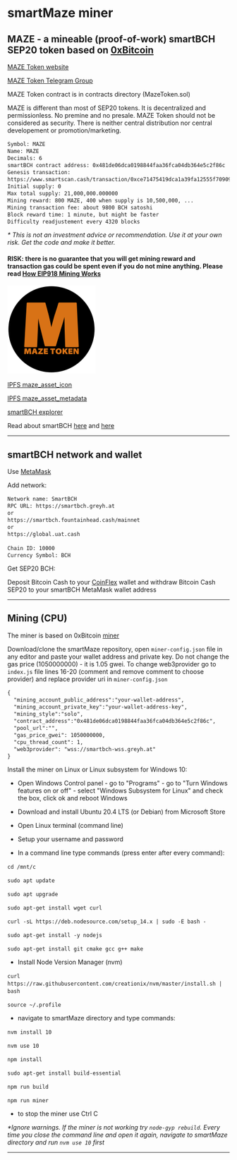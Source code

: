 # smartMaze miner

## MAZE - a mineable (proof-of-work) smartBCH SEP20 token based on [0xBitcoin](https://0xbitcoin.org/#/)

[MAZE Token website](https://mazetoken.github.io)

[MAZE Token Telegram Group](https://t.me/mazetokens)

MAZE Token contract is in contracts directory (MazeToken.sol)

MAZE is different than most of SEP20 tokens. It is decentralized and permissionless. No premine and no presale. MAZE Token should not be considered as security. There is neither central distribution nor central developement or promotion/marketing.

```
Symbol: MAZE
Name: MAZE
Decimals: 6
smartBCH contract address: 0x481de06dca0198844faa36fca04db364e5c2f86c
Genesis transaction: https://www.smartscan.cash/transaction/0xce71475419dca1a39fa12555f70909974aa34d2eed1150c29cf3225bc412c7c1
Initial supply: 0
Max total supply: 21,000,000.000000
Mining reward: 800 MAZE, 400 when supply is 10,500,000, ...
Mining transaction fee: about 9800 BCH satoshi
Block reward time: 1 minute, but might be faster
Difficulty readjustement every 4320 blocks
```

_* This is not an investment advice or recommendation. Use it at your own risk. Get the code and make it better._

#### RISK: there is no guarantee that you will get mining reward and transaction gas could be spent even if you do not mine anything. Please read [How EIP918 Mining Works](https://0xbitcoin.org/#/)

![MAZE icon](img/maze200.png)

[IPFS maze_asset_icon](https://gateway.pinata.cloud/ipfs/QmQhEHRbxsFvSxaBFhSUD92z3WQNSYxfW9iFJmYBWRR2JL)

[IPFS maze_asset_metadata](https://gateway.pinata.cloud/ipfs/QmYXkNBuN3ZLKWxaFUJXrjdv5dkvqTP9bAQo1H9vjCVZuB)

[smartBCH explorer](https://smartscan.cash)

Read about smartBCH [here](https://smartbch.org) and [here](https://docs.smartbch.org/smartbch/)

--------------------------------------------------------------------------------------------

## smartBCH network and wallet

Use [MetaMask](https://metamask.io/)

Add network:

```
Network name: SmartBCH
RPC URL: https://smartbch.greyh.at
or
https://smartbch.fountainhead.cash/mainnet
or
https://global.uat.cash

Chain ID: 10000
Currency Symbol: BCH
```

Get SEP20 BCH:

Deposit Bitcoin Cash to your [CoinFlex](https://coinflex.com/) wallet and withdraw Bitcoin Cash SEP20 to your smartBCH MetaMask wallet address

--------------------------------------------------------------------------------------------

## Mining (CPU)

The miner is based on 0xBitcoin [miner](https://github.com/0xbitcoin/0xbitcoin-miner)

Download/clone the smartMaze repository, open `miner-config.json` file in any editor and paste your wallet address and private key. Do not change the gas price (1050000000) - it is 1.05 gwei. To change web3provider go to `index.js` file lines 16-20 (comment and remove comment to choose provider) and replace provider uri in `miner-config.json` 

```
{
  "mining_account_public_address":"your-wallet-address",
  "mining_account_private_key":"your-wallet-address-key",
  "mining_style":"solo",
  "contract_address":"0x481de06dca0198844faa36fca04db364e5c2f86c",
  "pool_url":"",
  "gas_price_gwei": 1050000000,
  "cpu_thread_count": 1,
  "web3provider": "wss://smartbch-wss.greyh.at"
}
```

Install the miner on Linux or Linux subsystem for Windows 10:

- Open Windows Control panel - go to "Programs" - go to "Turn Windows features on or off" - select "Windows Subsystem for Linux" and check the box, click ok and reboot Windows

- Download and install Ubuntu 20.4 LTS (or Debian) from Microsoft Store

- Open Linux terminal (command line)

- Setup your username and password

- In a command line type commands (press enter after every command):

`cd /mnt/c`

`sudo apt update`

`sudo apt upgrade`

`sudo apt-get install wget curl`

`curl -sL https://deb.nodesource.com/setup_14.x | sudo -E bash -`

`sudo apt-get install -y nodejs`

`sudo apt-get install git cmake gcc g++ make`

- Install Node Version Manager (nvm)

`curl https://raw.githubusercontent.com/creationix/nvm/master/install.sh | bash`

`source ~/.profile`

- navigate to smartMaze directory and type commands:

`nvm install 10`

`nvm use 10`

`npm install`

`sudo apt-get install build-essential`

`npm run build`

`npm run miner`

- to stop the miner use Ctrl C

_*Ignore warnings. If the miner is not working try `node-gyp rebuild`. Every time you close the command line and open it again, navigate to smartMaze directory and run `nvm use 10` first_

----------------------------------------------------------------------------------------

